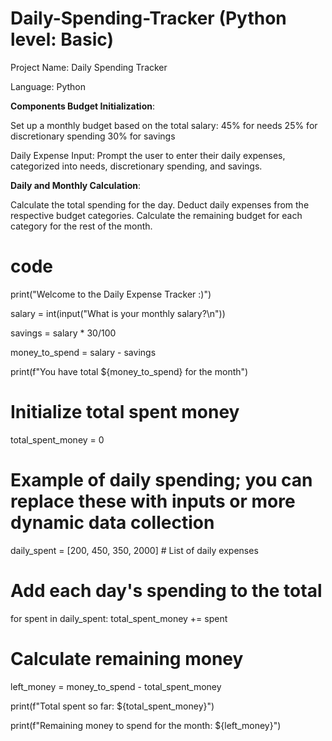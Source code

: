 # Daily-Spending-Tracker (Python level: Basic)

Project Name: Daily Spending Tracker 

Language: Python
  
**Components Budget Initialization**:  

Set up a monthly budget based on the total salary: 45% for needs 25% for discretionary spending 30% for savings 

Daily Expense Input:  Prompt the user to enter their daily expenses, categorized into needs, discretionary spending, and savings. 

  
**Daily and Monthly Calculation**:  

Calculate the total spending for the day. Deduct daily expenses from the respective budget categories. Calculate the remaining budget for each category for the rest of the month. 

# code
print("Welcome to the Daily Expense Tracker :)")

salary = int(input("What is your monthly salary?\n"))

savings = salary * 30/100

money_to_spend = salary - savings

print(f"You have total ${money_to_spend} for the month")

# Initialize total spent money
total_spent_money = 0

# Example of daily spending; you can replace these with inputs or more dynamic data collection
daily_spent = [200, 450, 350, 2000]  # List of daily expenses

# Add each day's spending to the total
for spent in daily_spent:
    total_spent_money += spent

# Calculate remaining money
left_money = money_to_spend - total_spent_money

print(f"Total spent so far: ${total_spent_money}")

print(f"Remaining money to spend for the month: ${left_money}")
